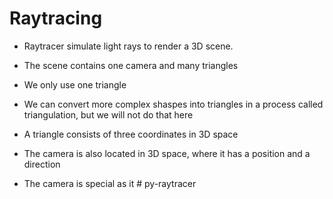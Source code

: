 # Raytracing

- Raytracer simulate light rays to render a 3D scene.

- The scene contains one camera and many triangles
- We only use one triangle
- We can convert more complex shaspes into triangles in a process called triangulation, but we will not do that here
- A triangle consists of three coordinates in 3D space
- The camera is also located in 3D space, where it has a position and a direction
- The camera is special as it # py-raytracer
